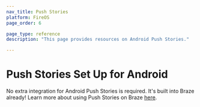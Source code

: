 ```yaml
---
nav_title: Push Stories
platform: FireOS
page_order: 6

page_type: reference
description: "This page provides resources on Android Push Stories."

---
```


# Push Stories Set Up for Android

No extra integration for Android Push Stories is required. It's built into Braze already! Learn more about using Push Stories on Braze [here][1].

[1]: {{site.baseurl}}/user_guide/message_building_by_channel/push/push_stories/#push-stories
